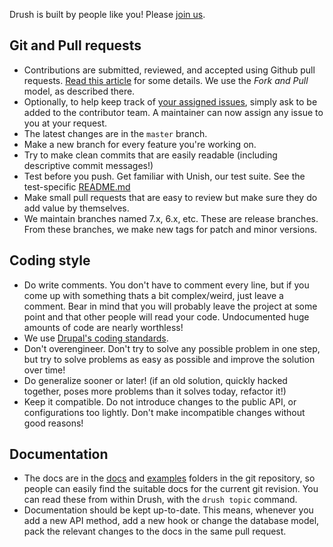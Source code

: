 Drush is built by people like you! Please [join us](https://github.com/drush-ops/drush).

## Git and Pull requests
* Contributions are submitted, reviewed, and accepted using Github pull requests. [Read this article](https://help.github.com/articles/using-pull-requests) for some details. We use the _Fork and Pull_ model, as described there.
* Optionally, to help keep track of [your assigned issues](https://github.com/dashboard/issues/assigned), simply ask to be added to the contributor team. A maintainer can now assign any issue to you at your request.
* The latest changes are in the `master` branch.
* Make a new branch for every feature you're working on.
* Try to make clean commits that are easily readable (including descriptive commit messages!)
* Test before you push. Get familiar with Unish, our test suite. See the test-specific [README.md](tests/README.md)
* Make small pull requests that are easy to review but make sure they do add value by themselves.
* We maintain branches named 7.x, 6.x, etc. These are release branches. From these branches, we make new tags for patch and minor versions.

## Coding style
* Do write comments. You don't have to comment every line, but if you come up with something thats a bit complex/weird, just leave a comment. Bear in mind that you will probably leave the project at some point and that other people will read your code. Undocumented huge amounts of code are nearly worthless!
* We use [Drupal's coding standards](https://drupal.org/coding-standards).
* Don't overengineer. Don't try to solve any possible problem in one step, but try to solve problems as easy as possible and improve the solution over time!
* Do generalize sooner or later! (if an old solution, quickly hacked together, poses more problems than it solves today, refactor it!)
* Keep it compatible. Do not introduce changes to the public API, or configurations too lightly. Don't make incompatible changes without good reasons!

## Documentation
* The docs are in the [docs](docs) and [examples](examples) folders in the git repository, so people can easily find the suitable docs for the current git revision. You can read these from within Drush, with the `drush topic` command.
* Documentation should be kept up-to-date. This means, whenever you add a new API method, add a new hook or change the database model, pack the relevant changes to the docs in the same pull request.
